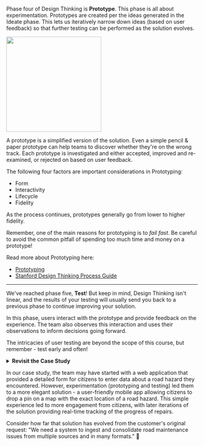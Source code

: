 Phase four of Design Thinking is **Prototype**. This phase is all about experimentation. Prototypes are created per the ideas generated in the Ideate phase.  This lets us iteratively narrow down ideas (based on user feedback) so that further testing can be performed as the solution evolves. 

<p align="left">
  <img src="https://user-images.githubusercontent.com/57373296/76127333-68d6d480-5fcf-11ea-8845-e947d4569c07.png" width="250" height="250">
</p>

A prototype is a simplified version of the solution.  Even a simple pencil & paper prototype can help teams to discover whether they're on the wrong track. Each prototype is investigated and either accepted, improved and re-examined, or rejected on based on user feedback.


The following four factors are important considerations in Prototyping:
- Form
- Interactivity
- Lifecycle
- Fidelity

As the process continues, prototypes generally go from lower to higher fidelity.

Remember, one of the main reasons for prototyping is to _fail fast_. Be careful to avoid the common pitfall of spending too much time and money on a prototype!

Read more about Prototyping here:
- [Prototyping](https://careerfoundry.com/en/blog/ux-design/design-thinking-stage-four-prototyping/)
- [Stanford Design Thinking Process Guide](https://dschool-old.stanford.edu/sandbox/groups/designresources/wiki/36873/attachments/74b3d/ModeGuideBOOTCAMP2010L.pdf)

<hr>

We've reached phase five, **Test**!  But keep in mind, Design Thinking isn't linear, and the results of your testing will usually send you back to a previous phase to continue improving your solution. 

In this phase, users interact with the prototype and provide feedback on the experience.  The team also observes this interaction and uses their observations to inform decisions going forward.

The intricacies of user testing are beyond the scope of this course, but remember - test early and often!  


<details><summary><b>Revisit the Case Study</b></summary>
<br>
<hr>
Consider this example scenario: a municipality has an aging infrastructure and an archaic system for managing road crews.  They receive numerous phone calls and verbal complaints reporting road issues. These issues are then recorded in spreadsheets or email threads before a road crew is dispatched.  Many issues are never acted upon and citizens often call with complaints that repairs have not been completed.

The customer requests that a software development team provide a solution that ingests and consolidates data from multiple and varied existing data sources (email, spreadsheets) and then provides a daily report of new issues.

The true solution however - the most meaningful result - might be to provide a free mobile app that allows citizens to easily report a road issue (pothole, debris, etc.) which loads a centralized queue for dispatchers.  The app allows the road crew to report real-time status of repairs.

In this example, the customer's identification of the problem is influenced by the immediate pain point of having too much incoming data in too many formats.  The designer, however, delves to the root problem and envisions a more innovative solution.  One that not only addresses the unmanaged data, but provides real-time feedback to the citizen, dispatcher, and road crew so that nothing falls through the cracks and everyone is accountable for the condition of the roads.
<hr>
</details>

In our case study, the team may have started with a web application that provided a detailed form for citizens to enter data about a road hazard they encountered.  However, experimentation (prototyping and testing) led them to a more elegant solution - a user-friendly mobile app allowing citizens to drop a pin on a map with the exact location of a road hazard.  This simple experience led to more engagement from citizens, with later iterations of the solution providing real-time tracking of the progress of repairs.

Consider how far that solution has evolved from the customer's original request: "We need a system to ingest and consolidate road maintenance issues from multiple sources and in many formats."   :tada:

